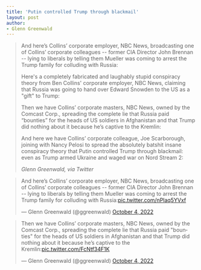```yaml
---
title: 'Putin controlled Trump through blackmail'
layout: post
author:
- Glenn Greenwald
---
```


> And here’s Collins’ corporate employer, NBC News, broadcasting one of Collins’ corporate colleagues -- former CIA Director John Brennan -- lying to liberals by telling them Mueller was coming to arrest the Trump family for colluding with Russia:
>
> Here's a completely fabricated and laughably stupid conspiracy theory from Ben Collins' corporate employer, NBC News, claiming that Russia was going to hand over Edward Snowden to the US as a "gift" to Trump:
>
> Then we have Collins’ corporate masters, NBC News, owned by the Comcast Corp., spreading the complete lie that Russia paid “bounties” for the heads of US soldiers in Afghanistan and that Trump did nothing about it because he’s captive to the Kremlin:
>
> And here we have Collins’ corporate colleague, Joe Scarborough, joining with Nancy Pelosi to spread the absolutely batshit insane conspiracy theory that Putin controlled Trump through blackmail: even as Trump armed Ukraine and waged war on Nord Stream 2:
>
> <cite>Glenn Greenwald, via Twitter</cite>

<blockquote class="twitter-tweet"><p lang="en" dir="ltr">And here’s Collins’ corporate employer, NBC News, broadcasting one of Collins’ corporate colleagues -- former CIA Director John Brennan -- lying to liberals by telling them Mueller was coming to arrest the Trump family for colluding with Russia:<a href="https://t.co/nPlaq5YVxf">pic.twitter.com/nPlaq5YVxf</a></p>&mdash; Glenn Greenwald (@ggreenwald) <a href="https://twitter.com/ggreenwald/status/1577355414651523072?ref_src=twsrc%5Etfw">October 4, 2022</a></blockquote>

<blockquote class="twitter-tweet"><p lang="en" dir="ltr">Then we have Collins’ corporate masters, NBC News, owned by the Comcast Corp., spreading the complete lie that Russia paid &quot;bounties&quot; for the heads of US soldiers in Afghanistan and that Trump did nothing about it because he’s captive to the Kremlin:<a href="https://t.co/FcNtf34F1K">pic.twitter.com/FcNtf34F1K</a></p>&mdash; Glenn Greenwald (@ggreenwald) <a href="https://twitter.com/ggreenwald/status/1577356728638836736?ref_src=twsrc%5Etfw">October 4, 2022</a></blockquote> <script async src="https://platform.twitter.com/widgets.js" charset="utf-8"></script>
